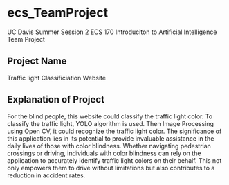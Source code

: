 # ecs_TeamProject
UC Davis Summer Session 2 ECS 170 Introduciton to Artificial Intelligence Team Project 

## Project Name
Traffic light Classificiation Website 

## Explanation of Project 
For the blind people, this website could classify the traffic light color. To classify the traffic light, YOLO algorithm is used. Then Image Processing using Open CV, it could recognize the traffic light color. The significance of this application lies in its potential to provide invaluable assistance in the daily lives of those with color blindness. Whether navigating pedestrian crossings or driving, individuals with color blindness can rely on the application to accurately identify traffic light colors on their behalf. This not only empowers them to drive without limitations but also contributes to a reduction in accident rates.
